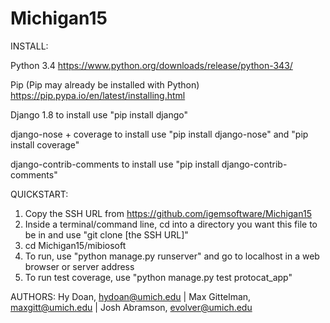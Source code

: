 # Michigan15

INSTALL:

  Python 3.4
  https://www.python.org/downloads/release/python-343/
  
  Pip
  (Pip may already be installed with Python)
  https://pip.pypa.io/en/latest/installing.html
  
  Django 1.8
    to install use "pip install django"
    
  django-nose + coverage
    to install use "pip install django-nose" and "pip install coverage"
    
  django-contrib-comments
    to install use "pip install django-contrib-comments"
  
QUICKSTART:
  1. Copy the SSH URL from https://github.com/igemsoftware/Michigan15
  2. Inside a terminal/command line, cd into a directory you want this file to be in
     and use "git clone [the SSH URL]"
  3. cd Michigan15/mibiosoft
  4. To run, use "python manage.py runserver" and go to localhost in a web browser or server address
  5. To run test coverage, use "python manage.py test protocat_app"

AUTHORS:
  Hy Doan, hydoan@umich.edu |
  Max Gittelman, maxgitt@umich.edu |
  Josh Abramson, evolver@umich.edu
  

